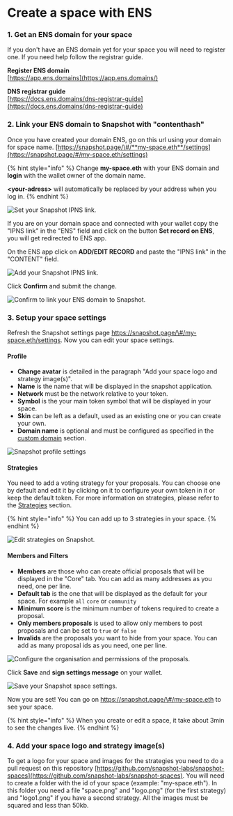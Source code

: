 # Create a space with ENS

### 1. Get an ENS domain for your space

If you don't have an ENS domain yet for your space you will need to register one. If you need help follow the registrar  guide.

**Register ENS domain**  
[https://app.ens.domains](https://app.ens.domains/)

**DNS registrar guide**  
[https://docs.ens.domains/dns-registrar-guide](https://docs.ens.domains/dns-registrar-guide)

### 2. Link your ENS domain to Snapshot with "contenthash"

Once you have created your domain ENS, go on this url using your domain for space name. [https://snapshot.page/\#/**my-space.eth**/settings](https://snapshot.page/#/my-space.eth/settings)

{% hint style="info" %}
Change **my-space.eth** with your ENS domain and **login** with the wallet owner of the domain name.

 **&lt;your-adress&gt;** will automatically be replaced by your address when you log in.
{% endhint %}

![Set your Snapshot IPNS link.](../.gitbook/assets/capture-de-cran-2020-12-20-a-11.09.23.png)

If you are on your domain space and connected with your wallet copy the "IPNS link" in the "ENS" field and click on the button **Set record on ENS**, you will get redirected to ENS app.

On the ENS app click on **ADD/EDIT RECORD** and paste the "IPNS link" in the "CONTENT" field.

![Add your Snapshot IPNS link.](../.gitbook/assets/image%20%283%29.png)

Click **Confirm** and submit the change.

![Confirm to link your ENS domain to Snapshot.](../.gitbook/assets/image%20%285%29.png)

### **3. Setup your space settings**

Refresh the Snapshot settings page https://snapshot.page/\#/my-space.eth/settings. Now you can edit your space settings.

#### Profile

* **Change avatar** is detailed in the paragraph "Add your space logo and strategy image\(s\)".
* **Name** is the name that will be displayed in the snapshot application.
* **Network** must be the network relative to your token.
* **Symbol** is the your main token symbol that will be displayed in your space.
* **Skin** can be left as a default, used as an existing one or you can create your own.
* **Domain name** is optional and must be configured as specified in the [custom domain](custom-domain.md) section.

![Snapshot profile settings](../.gitbook/assets/capture-de-cran-2020-12-20-a-11.47.31.png)

#### **Strategies**

You need to add a voting strategy for your proposals. You can choose one by default and edit it by clicking on it to configure your own token in it or keep the default token. For more information on strategies, please refer to the [Strategies](../strategies.md) section.

{% hint style="info" %}
You can add up to 3 strategies in your space.
{% endhint %}

![Edit strategies on Snapshot.](../.gitbook/assets/capture-de-cran-2020-12-20-a-12.19.09.png)

#### Members and Filters

* **Members** are those who can create official proposals that will be displayed in the "Core" tab. You can add as many addresses as you need, one per line.
* **Default tab** is the one that will be displayed as the default for your space. For example `all` `core` or `community`
* **Minimum score** is the minimum number of tokens required to create a proposal.
* **Only members proposals** is used to allow only members to post proposals and can be set to `true` or `false`
* **Invalids** are the proposals you want to hide from your space. You can add as many proposal ids as you need, one per line.

![Configure the organisation and permissions of the proposals.](../.gitbook/assets/capture-de-cran-2020-12-20-a-12.25.49.png)

Click **Save** and **sign settings message** on your wallet.

![Save your Snapshot space settings.](../.gitbook/assets/capture-de-cran-2020-12-20-a-12.43.25.png)

Now you are set! You can go on https://snapshot.page/\#/my-space.eth to see your space.

{% hint style="info" %}
When you create or edit a space, it take about 3min to see the changes live.
{% endhint %}

### **4. Add your space logo and strategy image\(s\)**

To get a logo for your space and images for the strategies you need to do a pull request on this repository [https://github.com/snapshot-labs/snapshot-spaces](https://github.com/snapshot-labs/snapshot-spaces). You will need to create a folder with the id of your space \(example: "my-space.eth"\). In this folder you need a file "space.png" and "logo.png" \(for the first strategy\) and "logo1.png" if you have a second strategy. All the images must be squared and less than 50kb. 

